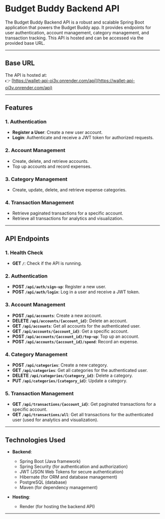 # Budget Buddy Backend API

The Budget Buddy Backend API is a robust and scalable Spring Boot application that powers the Budget Buddy app. It provides endpoints for user authentication, account management, category management, and transaction tracking. This API is hosted and can be accessed via the provided base URL.

---

## Base URL

The API is hosted at:  
👉 [https://wallet-api-oi3v.onrender.com/api](https://wallet-api-oi3v.onrender.com/api)

---

## Features

### 1. **Authentication**
- **Register a User**: Create a new user account.
- **Login**: Authenticate and receive a JWT token for authorized requests.

### 2. **Account Management**
- Create, delete, and retrieve accounts.
- Top up accounts and record expenses.

### 3. **Category Management**
- Create, update, delete, and retrieve expense categories.

### 4. **Transaction Management**
- Retrieve paginated transactions for a specific account.
- Retrieve all transactions for analytics and visualization.

---

## API Endpoints

### 1. **Health Check**
- **GET `/`**: Check if the API is running.

### 2. **Authentication**
- **POST `/api/auth/sign-up`**: Register a new user.
- **POST `/api/auth/login`**: Log in a user and receive a JWT token.

### 3. **Account Management**
- **POST `/api/accounts`**: Create a new account.
- **DELETE `/api/accounts/{account_id}`**: Delete an account.
- **GET `/api/accounts`**: Get all accounts for the authenticated user.
- **GET `/api/accounts/{account_id}`**: Get a specific account.
- **POST `/api/accounts/{account_id}/top-up`**: Top up an account.
- **POST `/api/accounts/{account_id}/spend`**: Record an expense.

### 4. **Category Management**
- **POST `/api/categories`**: Create a new category.
- **GET `/api/categories`**: Get all categories for the authenticated user.
- **DELETE `/api/categories/{category_id}`**: Delete a category.
- **PUT `/api/categories/{category_id}`**: Update a category.

### 5. **Transaction Management**
- **GET `/api/transactions/{account_id}`**: Get paginated transactions for a specific account.
- **GET `/api/transactions/all`**: Get all transactions for the authenticated user (used for analytics and visualization).

---

## Technologies Used

- **Backend**:
    - Spring Boot (Java framework)
    - Spring Security (for authentication and authorization)
    - JWT (JSON Web Tokens for secure authentication)
    - Hibernate (for ORM and database management)
    - PostgreSQL (database)
    - Maven (for dependency management)

- **Hosting**:
    - Render (for hosting the backend API)

---